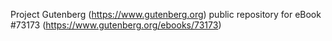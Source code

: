 Project Gutenberg (https://www.gutenberg.org) public repository
for eBook #73173 (https://www.gutenberg.org/ebooks/73173)

